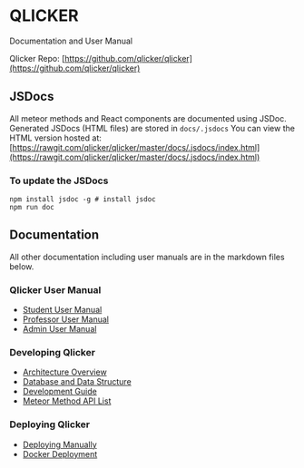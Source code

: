 # QLICKER

Documentation and User Manual

Qlicker Repo: [https://github.com/qlicker/qlicker](https://github.com/qlicker/qlicker)

## JSDocs
All meteor methods and React components are documented using JSDoc. Generated JSDocs (HTML files) are stored in `docs/.jsdocs`
You can view the HTML version hosted at: 
[https://rawgit.com/qlicker/qlicker/master/docs/.jsdocs/index.html](https://rawgit.com/qlicker/qlicker/master/docs/.jsdocs/index.html)

### To update the JSDocs
```
npm install jsdoc -g # install jsdoc
npm run doc
```

## Documentation
All other documentation including user manuals are in the markdown files below.
### Qlicker User Manual
* [Student User Manual](https://github.com/qlicker/qlicker/blob/master/docs/UserManual-Student.md)
* [Professor User Manual](https://github.com/qlicker/qlicker/blob/master/docs/UserManual-Professor.md)
* [Admin User Manual](https://github.com/qlicker/qlicker/blob/master/docs/UserManual-Admin.md)

### Developing Qlicker
* [Architecture Overview](https://github.com/qlicker/qlicker/blob/master/docs/Development-Architecture-Overview.md)
* [Database and Data Structure](https://github.com/qlicker/qlicker/blob/master/docs/Development-Data.md)
* [Development Guide](https://github.com/qlicker/qlicker/blob/master/docs/Development-Guide.md)
* [Meteor Method API List](https://github.com/qlicker/qlicker/blob/master/docs/Development-Meteor-Methods.md)

### Deploying Qlicker
* [Deploying Manually](https://github.com/qlicker/qlicker/blob/master/docs/Deploying.md)
* [Docker Deployment](https://github.com/qlicker/qlicker/blob/master/docs/Docker.md)
